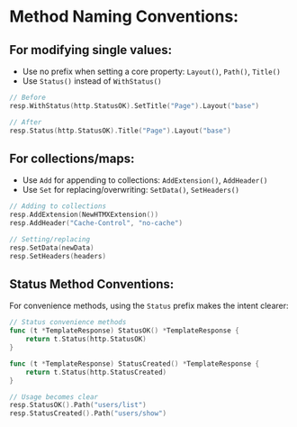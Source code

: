 # Method Naming Conventions:

## For modifying single values:

- Use no prefix when setting a core property: `Layout()`, `Path()`, `Title()`
- Use `Status()` instead of `WithStatus()`

```go
// Before
resp.WithStatus(http.StatusOK).SetTitle("Page").Layout("base")

// After
resp.Status(http.StatusOK).Title("Page").Layout("base")
```

## For collections/maps:

- Use `Add` for appending to collections: `AddExtension()`, `AddHeader()`
- Use `Set` for replacing/overwriting: `SetData()`, `SetHeaders()`

```go
// Adding to collections
resp.AddExtension(NewHTMXExtension())
resp.AddHeader("Cache-Control", "no-cache")

// Setting/replacing
resp.SetData(newData)
resp.SetHeaders(headers)
```

## Status Method Conventions:

   For convenience methods, using the `Status` prefix makes the intent clearer:

```go
// Status convenience methods
func (t *TemplateResponse) StatusOK() *TemplateResponse {
    return t.Status(http.StatusOK)
}

func (t *TemplateResponse) StatusCreated() *TemplateResponse {
    return t.Status(http.StatusCreated)
}

// Usage becomes clear
resp.StatusOK().Path("users/list")
resp.StatusCreated().Path("users/show")
```
